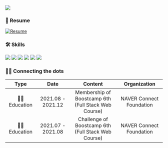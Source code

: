 <img src="https://capsule-render.vercel.app/api?type=wave&color=0077c2&fontColor=fff&height=250&section=header&text=Mugglim&fontSize=60&desc=No Silver Bullet&descSize=30&descAlignY=80&animation=fadeIn"/>


### 📄 Resume 
[![Resume](https://img.shields.io/badge/Resume-F9F5F1?style=plastic&logo=Notion&logoColor=black)](https://mugglim.notion.site/Jaeuk-Lim-d0ff41da60764769ae973a29c4c19589)

### 🛠 Skills

<img src="https://img.shields.io/badge/Javascript-black?style=plastic&logo=Javascript&logoColor=white"/></a>
<img src="https://img.shields.io/badge/TypeScript-blue?style=plastic&logo=TypeScript&logoColor=white"/></a>
<img src="https://img.shields.io/badge/React-blue?style=plastic&logo=React"/></a>
<img src="https://img.shields.io/badge/Storybook-ad1457?style=plastic&logo=Storybook&logoColor=white"/></a>
<img src="https://img.shields.io/badge/Node.js-2e7d32?style=plastic&logo=Node.js&logoColor=black"/></a>
<img src="https://img.shields.io/badge/Express-black?style=plastic&logo=Express"/></a>

### 🚴‍♀️ Connecting the dots

|Type|Date|Content|Organization|
|:---:|:---:|:---:|:---:|
|👨‍🎓 Education|2021.08 - 2021.12|Membership of Boostcamp 6th </br> (Full Stack Web Course) |NAVER Connect Foundation|
|👨‍🎓 Education|2021.07 - 2021.08|Challenge of Boostcamp 6th </br> (Full Stack Web Course) |NAVER Connect Foundation|  
  
